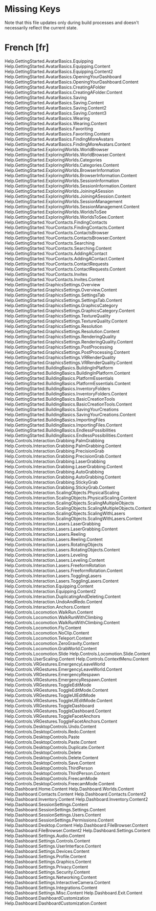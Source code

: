 # Missing Keys
Note that this file updates only during build processes and doesn't necessarily reflect the current state.

# French [fr]
Help.GettingStarted.AvatarBasics.Equipping
Help.GettingStarted.AvatarBasics.Equipping.Content
Help.GettingStarted.AvatarBasics.Equipping.Content2
Help.GettingStarted.AvatarBasics.OpeningYourDashboard
Help.GettingStarted.AvatarBasics.OpeningYourDashboard.Content
Help.GettingStarted.AvatarBasics.CreatingAFolder
Help.GettingStarted.AvatarBasics.CreatingAFolder.Content
Help.GettingStarted.AvatarBasics.Saving
Help.GettingStarted.AvatarBasics.Saving.Content
Help.GettingStarted.AvatarBasics.Saving.Content2
Help.GettingStarted.AvatarBasics.Saving.Content3
Help.GettingStarted.AvatarBasics.Wearing
Help.GettingStarted.AvatarBasics.Wearing.Content
Help.GettingStarted.AvatarBasics.Favoriting
Help.GettingStarted.AvatarBasics.Favoriting.Content
Help.GettingStarted.AvatarBasics.FindingMoreAvatars
Help.GettingStarted.AvatarBasics.FindingMoreAvatars.Content
Help.GettingStarted.ExploringWorlds.WorldBrowser
Help.GettingStarted.ExploringWorlds.WorldBrowser.Content
Help.GettingStarted.ExploringWorlds.Categories
Help.GettingStarted.ExploringWorlds.Categories.Content
Help.GettingStarted.ExploringWorlds.BrowserInformation
Help.GettingStarted.ExploringWorlds.BrowserInformation.Content
Help.GettingStarted.ExploringWorlds.SessionInformation
Help.GettingStarted.ExploringWorlds.SessionInformation.Content
Help.GettingStarted.ExploringWorlds.JoiningASession
Help.GettingStarted.ExploringWorlds.JoiningASession.Content
Help.GettingStarted.ExploringWorlds.SessionManagement
Help.GettingStarted.ExploringWorlds.SessionManagement.Content
Help.GettingStarted.ExploringWorlds.WorldsToSee
Help.GettingStarted.ExploringWorlds.WorldsToSee.Content
Help.GettingStarted.YourContacts.FindingContacts
Help.GettingStarted.YourContacts.FindingContacts.Content
Help.GettingStarted.YourContacts.ContactsBrowser
Help.GettingStarted.YourContacts.ContactsBrowser.Content
Help.GettingStarted.YourContacts.Searching
Help.GettingStarted.YourContacts.Searching.Content
Help.GettingStarted.YourContacts.AddingAContact
Help.GettingStarted.YourContacts.AddingAContact.Content
Help.GettingStarted.YourContacts.ContactRequests
Help.GettingStarted.YourContacts.ContactRequests.Content
Help.GettingStarted.YourContacts.Invites
Help.GettingStarted.YourContacts.Invites.Content
Help.GettingStarted.GraphicsSettings.Overview
Help.GettingStarted.GraphicsSettings.Overview.Content
Help.GettingStarted.GraphicsSettings.SettingsTab
Help.GettingStarted.GraphicsSettings.SettingsTab.Content
Help.GettingStarted.GraphicsSettings.GraphicsCategory
Help.GettingStarted.GraphicsSettings.GraphicsCategory.Content
Help.GettingStarted.GraphicsSettings.TextureQuality
Help.GettingStarted.GraphicsSettings.TextureQuality.Content
Help.GettingStarted.GraphicsSettings.Resolution
Help.GettingStarted.GraphicsSettings.Resolution.Content
Help.GettingStarted.GraphicsSettings.RenderingQuality
Help.GettingStarted.GraphicsSettings.RenderingQuality.Content
Help.GettingStarted.GraphicsSettings.PostProcessing
Help.GettingStarted.GraphicsSettings.PostProcessing.Content
Help.GettingStarted.GraphicsSettings.VRRenderQuality
Help.GettingStarted.GraphicsSettings.VRRenderQuality.Content
Help.GettingStarted.BuildingBasics.BuildingInPlatform
Help.GettingStarted.BuildingBasics.BuildingInPlatform.Content
Help.GettingStarted.BuildingBasics.PlatformEssentials
Help.GettingStarted.BuildingBasics.PlatformEssentials.Content
Help.GettingStarted.BuildingBasics.InventoryFolders
Help.GettingStarted.BuildingBasics.InventoryFolders.Content
Help.GettingStarted.BuildingBasics.BasicCreationTools
Help.GettingStarted.BuildingBasics.BasicCreationTools.Content
Help.GettingStarted.BuildingBasics.SavingYourCreations
Help.GettingStarted.BuildingBasics.SavingYourCreations.Content
Help.GettingStarted.BuildingBasics.ImportingFiles
Help.GettingStarted.BuildingBasics.ImportingFiles.Content
Help.GettingStarted.BuildingBasics.EndlessPossibilities
Help.GettingStarted.BuildingBasics.EndlessPossibilities.Content
Help.Controls.Interaction.Grabbing.PalmGrabbing
Help.Controls.Interaction.Grabbing.PalmGrabbing.Content
Help.Controls.Interaction.Grabbing.PrecisionGrab
Help.Controls.Interaction.Grabbing.PrecisionGrab.Content
Help.Controls.Interaction.Grabbing.LaserGrabbing
Help.Controls.Interaction.Grabbing.LaserGrabbing.Content
Help.Controls.Interaction.Grabbing.AutoGrabbing
Help.Controls.Interaction.Grabbing.AutoGrabbing.Content
Help.Controls.Interaction.Grabbing.StickyGrab
Help.Controls.Interaction.Grabbing.StickyGrab.Content
Help.Controls.Interaction.ScalingObjects.PhysicalScaling
Help.Controls.Interaction.ScalingObjects.PhysicalScaling.Content
Help.Controls.Interaction.ScalingObjects.ScalingMultipleObjects
Help.Controls.Interaction.ScalingObjects.ScalingMultipleObjects.Content
Help.Controls.Interaction.ScalingObjects.ScalingWithLasers
Help.Controls.Interaction.ScalingObjects.ScalingWithLasers.Content
Help.Controls.Interaction.Lasers.LaserGrabbing
Help.Controls.Interaction.Lasers.LaserGrabbing.Content
Help.Controls.Interaction.Lasers.Reeling
Help.Controls.Interaction.Lasers.Reeling.Content
Help.Controls.Interaction.Lasers.RotatingObjects
Help.Controls.Interaction.Lasers.RotatingObjects.Content
Help.Controls.Interaction.Lasers.Leveling
Help.Controls.Interaction.Lasers.Leveling.Content
Help.Controls.Interaction.Lasers.FreeformRotation
Help.Controls.Interaction.Lasers.FreeformRotation.Content
Help.Controls.Interaction.Lasers.TogglingLasers
Help.Controls.Interaction.Lasers.TogglingLasers.Content
Help.Controls.Interaction.Equipping.Content
Help.Controls.Interaction.Equipping.Content2
Help.Controls.Interaction.DuplicatingAndDeleting.Content
Help.Controls.Interaction.UndoAndRedo.Content
Help.Controls.Interaction.Anchors.Content
Help.Controls.Locomotion.WalkRun.Content
Help.Controls.Locomotion.WalkRunWithClimbing
Help.Controls.Locomotion.WalkRunWithClimbing.Content
Help.Controls.Locomotion.Fly.Content
Help.Controls.Locomotion.NoClip.Content
Help.Controls.Locomotion.Teleport.Content
Help.Controls.Locomotion.ZeroGravity.Content
Help.Controls.Locomotion.GrabWorld.Content
Help.Controls.Locomotion.Slide
Help.Controls.Locomotion.Slide.Content
Help.Controls.UserScaling.Content
Help.Controls.ContextMenu.Content
Help.Controls.VRGestures.EmergencyLeaveWorld
Help.Controls.VRGestures.EmergencyLeaveWorld.Content
Help.Controls.VRGestures.EmergencyRespawn
Help.Controls.VRGestures.EmergencyRespawn.Content
Help.Controls.VRGestures.ToggleEditMode
Help.Controls.VRGestures.ToggleEditMode.Content
Help.Controls.VRGestures.ToggleUIEditMode
Help.Controls.VRGestures.ToggleUIEditMode.Content
Help.Controls.VRGestures.ToggleDashboard
Help.Controls.VRGestures.ToggleDashboard.Content
Help.Controls.VRGestures.ToggleFacetAnchors
Help.Controls.VRGestures.ToggleFacetAnchors.Content
Help.Controls.DesktopControls.Undo.Content
Help.Controls.DesktopControls.Redo.Content
Help.Controls.DesktopControls.Paste
Help.Controls.DesktopControls.Paste.Content
Help.Controls.DesktopControls.Duplicate.Content
Help.Controls.DesktopControls.Delete
Help.Controls.DesktopControls.Delete.Content
Help.Controls.DesktopControls.Save.Content
Help.Controls.DesktopControls.ThirdPerson
Help.Controls.DesktopControls.ThirdPerson.Content
Help.Controls.DesktopControls.FreecamMode
Help.Controls.DesktopControls.FreecamMode.Content
Help.Dashboard.Home.Content
Help.Dashboard.Worlds.Content
Help.Dashboard.Contacts.Content
Help.Dashboard.Contacts.Content2
Help.Dashboard.Inventory.Content
Help.Dashboard.Inventory.Content2
Help.Dashboard.SessionSettings.Content
Help.Dashboard.SessionSettings.Settings.Content
Help.Dashboard.SessionSettings.Users.Content
Help.Dashboard.SessionSettings.Permissions.Content
Help.Dashboard.Desktop.Content
Help.Dashboard.FileBrowser.Content
Help.Dashboard.FileBrowser.Content2
Help.Dashboard.Settings.Content
Help.Dashboard.Settings.Audio.Content
Help.Dashboard.Settings.Controls.Content
Help.Dashboard.Settings.UserInterface.Content
Help.Dashboard.Settings.Devices.Content
Help.Dashboard.Settings.Profile.Content
Help.Dashboard.Settings.Graphics.Content
Help.Dashboard.Settings.Privacy.Content
Help.Dashboard.Settings.Security.Content
Help.Dashboard.Settings.Networking.Content
Help.Dashboard.Settings.InteractiveCamera.Content
Help.Dashboard.Settings.Integrations.Content
Help.Dashboard.Settings.Misc.Content
Help.Dashboard.Exit.Content
Help.Dashboard.DashboardCustomization
Help.Dashboard.DashboardCustomization.Content
